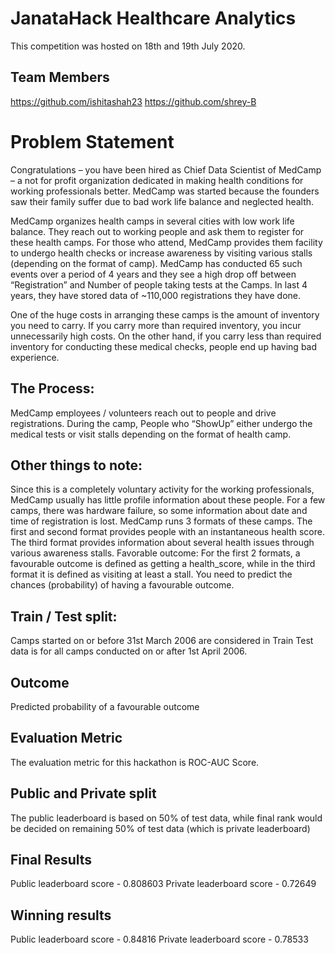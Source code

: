 # JanataHack Healthcare Analytics

This competition was hosted on 18th and 19th July 2020.   

## Team Members
https://github.com/ishitashah23
https://github.com/shrey-B

# Problem Statement 

Congratulations – you have been hired as Chief Data Scientist of MedCamp – a not for profit organization dedicated in making health conditions for working professionals better. MedCamp was started because the founders saw their family suffer due to bad work life balance and neglected health. 

MedCamp organizes health camps in several cities with low work life balance. They reach out to working people and ask them to register for these health camps. For those who attend, MedCamp provides them facility to undergo health checks or increase awareness by visiting various stalls (depending on the format of camp). MedCamp has conducted 65 such events over a period of 4 years and they see a high drop off between “Registration” and Number of people taking tests at the Camps. In last 4 years, they have stored data of ~110,000 registrations they have done.

One of the huge costs in arranging these camps is the amount of inventory you need to carry. If you carry more than required inventory, you incur unnecessarily high costs. On the other hand, if you carry less than required inventory for conducting these medical checks, people end up having bad experience.

## The Process:
MedCamp employees / volunteers reach out to people and drive registrations.
During the camp, People who “ShowUp” either undergo the medical tests or visit stalls depending on the format of health camp.

## Other things to note:
Since this is a completely voluntary activity for the working professionals, MedCamp usually has little profile information about these people.
For a few camps, there was hardware failure, so some information about date and time of registration is lost.
MedCamp runs 3 formats of these camps. The first and second format provides people with an instantaneous health score. The third format provides information about several health issues through various awareness stalls.
Favorable outcome:
For the first 2 formats, a favourable outcome is defined as getting a health_score, while in the third format it is defined as visiting at least a stall.
You need to predict the chances (probability) of having a favourable outcome.

## Train / Test split:
Camps started on or before 31st March 2006 are considered in Train
Test data is for all camps conducted on or after 1st April 2006.

## Outcome
Predicted probability of a favourable outcome

## Evaluation Metric
The evaluation metric for this hackathon is ROC-AUC Score.

## Public and Private split
The public leaderboard is based on 50% of test data, while final rank would be decided on remaining 50% of test data (which is private leaderboard)

## Final Results
Public leaderboard score - 0.808603
Private leaderboard score - 0.72649

## Winning results 
Public leaderboard score - 0.84816
Private leaderboard score - 0.78533

